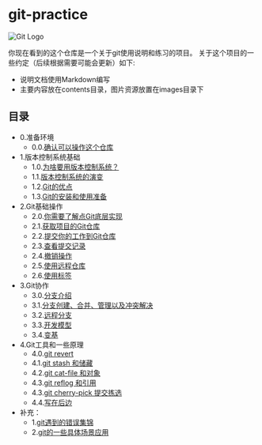 # git-practice

![Git Logo](https://github.com/op-y/git-practice/blob/master/images/git.png)

你现在看到的这个仓库是一个关于git使用说明和练习的项目。
关于这个项目的一些约定（后续根据需要可能会更新）如下: 
* 说明文档使用Markdown编写
* 主要内容放在contents目录，图片资源放置在images目录下


## 目录
- 0.准备环境
   - 0.0.[确认可以操作这个仓库](https://github.com/op-y/git-practice/blob/master/contents/0/prepare-the-environment.md)
- 1.版本控制系统基础
   - 1.0.[为啥要用版本控制系统？](https://github.com/op-y/git-practice/blob/master/contents/1/why-cvs.md)
   - 1.1.[版本控制系统的演变](https://github.com/op-y/git-practice/blob/master/contents/1/vcs-on-the-way.md)
   - 1.2.[Git的优点](https://github.com/op-y/git-practice/blob/master/contents/1/advantages-of-git.md)
   - 1.3.[Git的安装和使用准备](https://github.com/op-y/git-practice/blob/master/contents/1/prepare-git.md)
- 2.Git基础操作
   - 2.0.[你需要了解点Git底层实现](https://github.com/op-y/git-practice/blob/master/contents/2/first-glance-of-git-foundation.md)
   - 2.1.[获取项目的Git仓库](https://github.com/op-y/git-practice/blob/master/contents/2/get-repository.md)
   - 2.2.[提交你的工作到Git仓库](https://github.com/op-y/git-practice/blob/master/contents/2/commit-your-work.md)
   - 2.3.[查看提交记录](https://github.com/op-y/git-practice/blob/master/contents/2/commit-history.md)
   - 2.4.[撤销操作](https://github.com/op-y/git-practice/blob/master/contents/2/revoke-operations.md)
   - 2.5.[使用远程仓库](https://github.com/op-y/git-practice/blob/master/contents/2/remote-repository.md)
   - 2.6.[使用标签](https://github.com/op-y/git-practice/blob/master/contents/2/milestone-in-project.md)
- 3.Git协作
   - 3.0.[分支介绍](https://github.com/op-y/git-practice/blob/master/contents/3/introduce-to-branch.md)
   - 3.1.[分支创建、合并、管理以及冲突解决](https://github.com/op-y/git-practice/blob/master/contents/3/branch-detail.md)
   - 3.2.[远程分支](https://github.com/op-y/git-practice/blob/master/contents/3/remote-branch.md)
   - 3.3.[开发模型](https://github.com/op-y/git-practice/blob/master/contents/3/git-branching-model.md)
   - 3.4.[变基](https://github.com/op-y/git-practice/blob/master/contents/3/rebase.md)
- 4.Git工具和一些原理
   - 4.0.[git revert](https://github.com/op-y/git-practice/blob/master/contents/4/)
   - 4.1.[git stash 和储藏](https://github.com/op-y/git-practice/blob/master/contents/4/)
   - 4.2.[git cat-file 和对象](https://github.com/op-y/git-practice/blob/master/contents/4/)
   - 4.3.[git reflog 和引用](https://github.com/op-y/git-practice/blob/master/contents/4/)
   - 4.3.[git cherry-pick 提交拣选](https://github.com/op-y/git-practice/blob/master/contents/4/)
   - 4.4.[写在后边](https://github.com/op-y/git-practice/blob/master/contents/4/)
- 补充：
   - 1.[git遇到的错误集锦](https://github.com/op-y/git-practice/blob/master/contents/celine/error-collect.md)
   - 2.[git的一些具体场景应用](https://github.com/op-y/git-practice/blob/master/contents/celine/case-collect.md)
